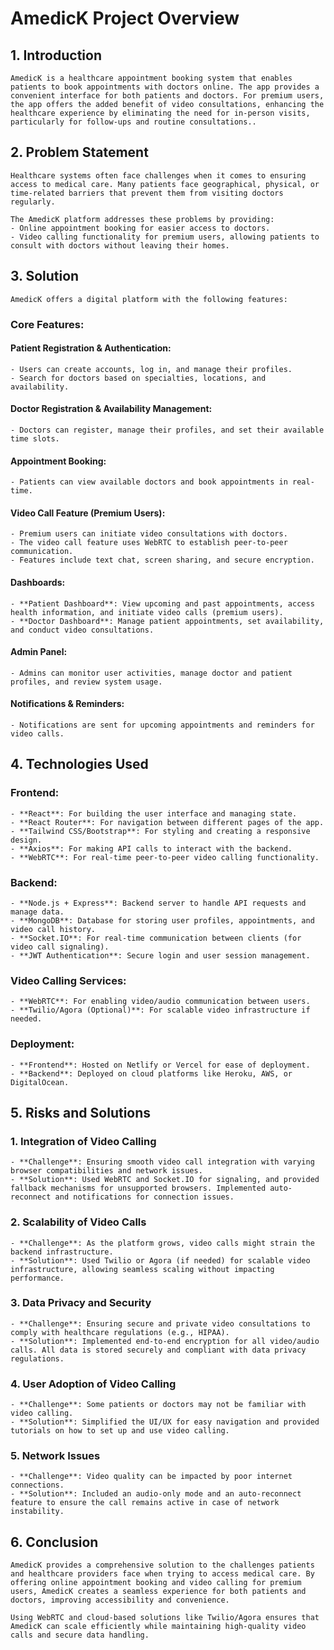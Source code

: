 # AmedicK Project Overview


## 1. Introduction
    AmedicK is a healthcare appointment booking system that enables patients to book appointments with doctors online. The app provides a convenient interface for both patients and doctors. For premium users, the app offers the added benefit of video consultations, enhancing the healthcare experience by eliminating the need for in-person visits, particularly for follow-ups and routine consultations..

## 2. Problem Statement
    Healthcare systems often face challenges when it comes to ensuring access to medical care. Many patients face geographical, physical, or time-related barriers that prevent them from visiting doctors regularly.

    The AmedicK platform addresses these problems by providing:
    - Online appointment booking for easier access to doctors.
    - Video calling functionality for premium users, allowing patients to consult with doctors without leaving their homes.

## 3. Solution
    AmedicK offers a digital platform with the following features:

### Core Features:

#### Patient Registration & Authentication:
    - Users can create accounts, log in, and manage their profiles.
    - Search for doctors based on specialties, locations, and availability.

#### Doctor Registration & Availability Management:
    - Doctors can register, manage their profiles, and set their available time slots.

#### Appointment Booking:
    - Patients can view available doctors and book appointments in real-time.

#### Video Call Feature (Premium Users):
    - Premium users can initiate video consultations with doctors.
    - The video call feature uses WebRTC to establish peer-to-peer communication.
    - Features include text chat, screen sharing, and secure encryption.

#### Dashboards:
    - **Patient Dashboard**: View upcoming and past appointments, access health information, and initiate video calls (premium users).
    - **Doctor Dashboard**: Manage patient appointments, set availability, and conduct video consultations.

#### Admin Panel:
    - Admins can monitor user activities, manage doctor and patient profiles, and review system usage.

#### Notifications & Reminders:
    - Notifications are sent for upcoming appointments and reminders for video calls.

## 4. Technologies Used

### Frontend:
    - **React**: For building the user interface and managing state.
    - **React Router**: For navigation between different pages of the app.
    - **Tailwind CSS/Bootstrap**: For styling and creating a responsive design.
    - **Axios**: For making API calls to interact with the backend.
    - **WebRTC**: For real-time peer-to-peer video calling functionality.

### Backend:
    - **Node.js + Express**: Backend server to handle API requests and manage data.
    - **MongoDB**: Database for storing user profiles, appointments, and video call history.
    - **Socket.IO**: For real-time communication between clients (for video call signaling).
    - **JWT Authentication**: Secure login and user session management.

### Video Calling Services:
    - **WebRTC**: For enabling video/audio communication between users.
    - **Twilio/Agora (Optional)**: For scalable video infrastructure if needed.

### Deployment:
    - **Frontend**: Hosted on Netlify or Vercel for ease of deployment.
    - **Backend**: Deployed on cloud platforms like Heroku, AWS, or DigitalOcean.

## 5. Risks and Solutions

### 1. Integration of Video Calling
    - **Challenge**: Ensuring smooth video call integration with varying browser compatibilities and network issues.
    - **Solution**: Used WebRTC and Socket.IO for signaling, and provided fallback mechanisms for unsupported browsers. Implemented auto-reconnect and notifications for connection issues.

### 2. Scalability of Video Calls
    - **Challenge**: As the platform grows, video calls might strain the backend infrastructure.
    - **Solution**: Used Twilio or Agora (if needed) for scalable video infrastructure, allowing seamless scaling without impacting performance.

### 3. Data Privacy and Security
    - **Challenge**: Ensuring secure and private video consultations to comply with healthcare regulations (e.g., HIPAA).
    - **Solution**: Implemented end-to-end encryption for all video/audio calls. All data is stored securely and compliant with data privacy regulations.

### 4. User Adoption of Video Calling
    - **Challenge**: Some patients or doctors may not be familiar with video calling.
    - **Solution**: Simplified the UI/UX for easy navigation and provided tutorials on how to set up and use video calling.

### 5. Network Issues
    - **Challenge**: Video quality can be impacted by poor internet connections.
    - **Solution**: Included an audio-only mode and an auto-reconnect feature to ensure the call remains active in case of network instability.

## 6. Conclusion
    AmedicK provides a comprehensive solution to the challenges patients and healthcare providers face when trying to access medical care. By offering online appointment booking and video calling for premium users, AmedicK creates a seamless experience for both patients and doctors, improving accessibility and convenience.

    Using WebRTC and cloud-based solutions like Twilio/Agora ensures that AmedicK can scale efficiently while maintaining high-quality video calls and secure data handling.
